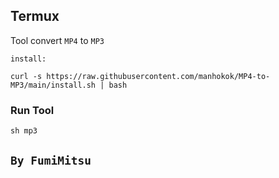 ## Termux
Tool convert `MP4` to `MP3`

`install:`
```console
curl -s https://raw.githubusercontent.com/manhokok/MP4-to-MP3/main/install.sh | bash
```

### Run Tool
```console
sh mp3
```

## `By FumiMitsu`

